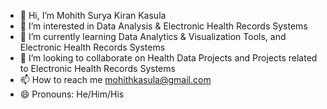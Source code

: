 - 👋 Hi, I’m Mohith Surya Kiran Kasula
- 👀 I’m interested in Data Analysis & Electronic Health Records Systems
- 🌱 I’m currently learning Data Analytics & Visualization Tools, and Electronic Health Records Systems
- 💞️ I’m looking to collaborate on Health Data Projects and Projects related to Electronic Health Records Systems
- 📫 How to reach me mohithkasula@gmail.com
- 😄 Pronouns: He/Him/His

